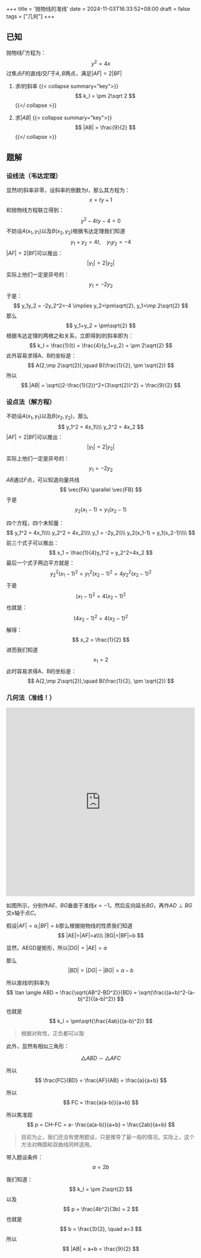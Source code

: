 +++
title = '抛物线的准线'
date = 2024-11-03T16:33:52+08:00
draft = false
tags = ["几何"]
+++

## 已知
抛物线$\Gamma$方程为：
$$
y^2 = 4x
$$
过焦点$F$的直线$l$交$\Gamma$于$A,B$两点，满足$|AF|=2|BF|$

1. 求$l$的斜率
{{< collapse summary="key">}}
$$
k_l = \pm 2\sqrt 2
$$
{{</ collapse >}}

2. 求$|AB|$
{{< collapse summary="key">}}
$$
|AB| = \frac{9}{2}
$$
{{</ collapse >}}


## 题解

### 设线法（韦达定理）
显然$l$的斜率非零，设斜率的倒数为$t$，那么其方程为：
$$
x = ty+1
$$
和抛物线方程联立得到：
$$
y^2-4ty-4=0
$$
不妨设$A(x_1,y_1)$以及$B(x_2,y_2)$根据韦达定理我们知道
$$
y_1+y_2 = 4t, \quad y_1y_2=-4
$$
$|AF|=2|BF|$可以推出：
$$
|y_1| = 2|y_2|
$$
实际上他们一定是异号的：
$$
y_1 = -2y_2
$$
于是：
$$
y_1y_2 = -2y_2^2=-4 \implies y_2=\pm\sqrt{2}, y_1=\mp 2\sqrt{2}
$$
那么
$$
y_1+y_2 = \pm\sqrt{2}
$$
根据韦达定理的两根之和关系，立即得到$l$的斜率即为：
$$
k_l = \frac{1}{t} = \frac{4}{y_1+y_2} = \pm 2\sqrt{2}
$$
此外容易求得A、B的坐标是：
$$
A(2,\mp 2\sqrt{2}),\quad B(\frac{1}{2}, \pm \sqrt{2})
$$
所以
$$
|AB| = \sqrt{(2-\frac{1}{2})^2+(3\sqrt{2})^2} = \frac{9}{2}
$$


### 设点法（解方程）
不妨设$A(x_1,y_1)$以及$B(x_2,y_2)$，那么
$$
y_1^2 = 4x_1\\\\
y_2^2 = 4x_2
$$
$|AF|=2|BF|$可以推出：
$$
|y_1| = 2|y_2|
$$
实际上他们一定是异号的：
$$
y_1 = -2y_2
$$
$AB$通过$F$点，可以知道向量共线
$$
\vec{FA} \parallel \vec{FB}
$$
于是
$$
y_2(x_1-1) = y_1(x_2-1)
$$

四个方程，四个未知量：
$$
y_1^2 = 4x_1\\\\
y_2^2 = 4x_2\\\\
y_1 = -2y_2\\\\
y_2(x_1-1) = y_1(x_2-1)\\\\
$$
前三个式子可以推出：
$$
x_1 = \frac{1}{4}y_1^2 = y_2^2=4x_2
$$
最后一个式子两边平方就是：
$$
y_2^2(x_1-1)^2 = y_1^2(x_2-1)^2=4y_2^2(x_2-1)^2
$$
于是
$$
(x_1-1)^2 = 4(x_2-1)^2
$$
也就是：
$$
(4x_2-1)^2=4(x_2-1)^2
$$
解得：
$$
x_2 = \frac{1}{2}
$$
进而我们知道
$$
x_1 = 2
$$
此时容易求得A、B的坐标是：
$$
A(2,\mp 2\sqrt{2}),\quad B(\frac{1}{2}, \pm \sqrt{2})
$$


### 几何法（准线！）

<iframe src="https://www.desmos.com/calculator/2iim7hbmnz?embed" width="500" height="500" style="border: 1px solid #ccc" frameborder=0></iframe>

如图所示，分别作$AE、BG$垂直于准线$x=-1$。然后反向延长$BG$，再作$AD\perp BG$交$x$轴于点$C$。

假设$|AF|=a$,$|BF|=b$那么根据抛物线的性质我们知道
$$
|AE|=|AF|=a\\\\
|BG|=|BF|=b
$$

显然，$\mathrm{AEGD}$是矩形，所以$|DG|=|AE|=a$

那么
$$
|BD| = |DG|-|BG| = a-b
$$

所以直线$l$的斜率为
$$
\tan \angle ABD = \frac{\sqrt{AB^2-BD^2}}{BD} = \sqrt{\frac{(a+b)^2-(a-b)^2}{(a-b)^2}}
$$

也就是
$$
k_l = \pm\sqrt{\frac{4ab}{(a-b)^2}}
$$

> 根据对称性，正负都可以取

此外，显然有相似三角形：

$$
\triangle ABD \sim \triangle AFC
$$

所以
$$
\frac{FC}{BD} = \frac{AF}{AB} = \frac{a}{a+b}
$$

所以
$$
FC = \frac{a(a-b)}{a+b}
$$

所以焦准距
$$
p = CH-FC = a- \frac{a(a-b)}{a+b} = \frac{2ab}{a+b}
$$

> 目前为止，我们还没有使用题设，只是推导了最一般的情况。实际上，这个方法对椭圆和双曲线同样适用。

带入题设条件：
$$
a=2b
$$

我们知道：
$$
k_l = \pm 2\sqrt{2}
$$
以及
$$
p = \frac{4b^2}{3b} = 2
$$
也就是
$$
b = \frac{3}{2}, \quad a=3
$$
所以
$$
|AB| = a+b = \frac{9}{2}
$$
